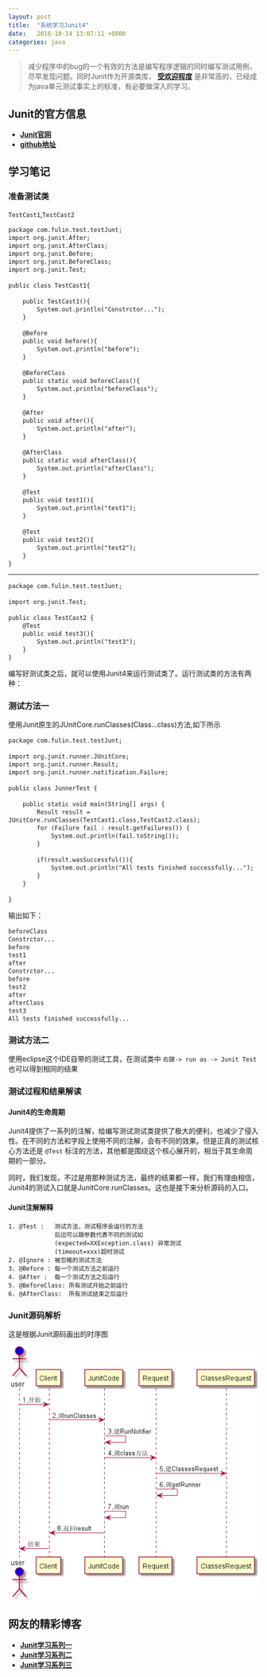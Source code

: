 ```yaml
---
layout: post
title:  "系统学习Junit4"
date:	2016-10-14 13:07:11 +0800
categories: java
---
```



> 减少程序中的bug的一个有效的方法是编写程序逻辑的同时编写测试用例，尽早发现问题。同时Junit作为开源类库， **[受欢迎程度](http://www.oschina.net/news/73667/2016-top-100-java-library)** 是非常高的，已经成为java单元测试事实上的标准，有必要做深入的学习。

## Junit的官方信息

 * **[Junit官网](http://junit.org/junit4/)**
 * **[github地址](https://github.com/junit-team/junit4)**

## 学习笔记

### 准备测试类

`TestCast1`,`TestCast2` 

	package com.fulin.test.testJunt;
	import org.junit.After;
	import org.junit.AfterClass;
	import org.junit.Before;
	import org.junit.BeforeClass;
	import org.junit.Test;
	
	public class TestCast1{
		
		public TestCast1(){
			System.out.println("Constrctor...");
		}
		
		@Before
		public void before(){
			System.out.println("before");
		}
		
		@BeforeClass
		public static void beforeClass(){
			System.out.println("beforeClass");
		}
		
		@After
		public void after(){
			System.out.println("after");
		}
		
		@AfterClass
		public static void afterClass(){
			System.out.println("afterClass");
		}
		
		@Test
		public void test1(){
			System.out.println("test1");
		}
		
		@Test
		public void test2(){
			System.out.println("test2");
		}
	}

---

	package com.fulin.test.testJunt;

	import org.junit.Test;
	
	public class TestCast2 {
		@Test
		public void test3(){
			System.out.println("test3");
		}
	}

 编写好测试类之后，就可以使用Junit4来运行测试类了。运行测试类的方法有两种：

### 测试方法一
 
使用Junit原生的JUnitCore.runClasses(Class...class)方法,如下所示

	package com.fulin.test.testJunt;

	import org.junit.runner.JUnitCore;
	import org.junit.runner.Result;
	import org.junit.runner.notification.Failure;
	
	public class JunnerTest {
	
		public static void main(String[] args) {
			Result result = JUnitCore.runClasses(TestCast1.class,TestCast2.class);
			for (Failure fail : result.getFailures()) {
				System.out.println(fail.toString());
			}
			
			if(result.wasSuccessful()){
				System.out.println("All tests finished successfully...");
			}
		}
		
	}

输出如下：

	beforeClass
	Constrctor...
	before
	test1
	after
	Constrctor...
	before
	test2
	after
	afterClass
	test3
	All tests finished successfully...
 
### 测试方法二

 使用eclipse这个IDE自带的测试工具，在测试类中 `右键-> run as -> Junit Test` 也可以得到相同的结果

### 测试过程和结果解读

#### Junit4的生命周期

 Junit4提供了一系列的注解，给编写测试测试类提供了极大的便利，也减少了侵入性。在不同的方法和字段上使用不同的注解，会有不同的效果。但是正真的测试核心方法还是 `@Test` 标注的方法，其他都是围绕这个核心展开的，相当于其生命周期的一部分。

 同时，我们发现，不过是用那种测试方法，最终的结果都一样，我们有理由相信，Junit4的测试入口就是JunitCore.runClasses。这也是接下来分析源码的入口。

#### Junit注解解释

	1. @Test :   测试方法，测试程序会运行的方法
                 后边可以跟参数代表不同的测试如
                 (expected=XXException.class) 异常测试
                 (timeout=xxx)超时测试
	2. @Ignore : 被忽略的测试方法
	3. @Before : 每一个测试方法之前运行
	4. @After :  每一个测试方法之后运行
	5. @BeforeClass: 所有测试开始之前运行
	6. @AfterClass:  所有测试结束之后运行

### Junit源码解析
 
 这是根据Junit源码画出的时序图

 ![](/image/Junit-time.png)

 
## 网友的精彩博客

 * **[Junit学习系列一](https://my.oschina.net/pangyangyang/blog/144495)**
 * **[Junit学习系列二](https://my.oschina.net/pangyangyang/blog/146015)**
 * **[Junit学习系列三](https://my.oschina.net/pangyangyang/blog/153320)**
